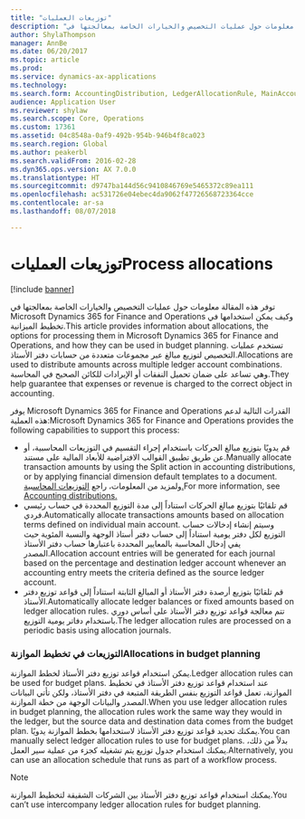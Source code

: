 ```yaml
---
title: "توزيعات العمليات"
description: "توفر هذه المقالة معلومات حول عمليات التخصيص والخيارات الخاصة بمعالجتها في Microsoft Dynamics 365 for Finance and Operations وكيف يمكن استخدامها في تخطيط الميزانية. تستخدم عمليات التخصيص لتوزيع مبالغ عبر مجموعات متعددة من حسابات دفتر الأستاذ. وهي تساعد على ضمان تحميل النفقات أو الإيرادات للكائن الصحيح في المحاسبة."
author: ShylaThompson
manager: AnnBe
ms.date: 06/20/2017
ms.topic: article
ms.prod: 
ms.service: dynamics-ax-applications
ms.technology: 
ms.search.form: AccountingDistribution, LedgerAllocationRule, MainAccount
audience: Application User
ms.reviewer: shylaw
ms.search.scope: Core, Operations
ms.custom: 17361
ms.assetid: 04c8548a-0af9-492b-954b-946b4f8ca023
ms.search.region: Global
ms.author: peakerbl
ms.search.validFrom: 2016-02-28
ms.dyn365.ops.version: AX 7.0.0
ms.translationtype: HT
ms.sourcegitcommit: d9747ba144d56c9410846769e5465372c89ea111
ms.openlocfilehash: ac531726e04ebec4da9062f47726568723364cce
ms.contentlocale: ar-sa
ms.lasthandoff: 08/07/2018

---
```


# <a name="process-allocations"></a><span data-ttu-id="25fb7-105">توزيعات العمليات</span><span class="sxs-lookup"><span data-stu-id="25fb7-105">Process allocations</span></span>

[!include [banner](../includes/banner.md)]

<span data-ttu-id="25fb7-106">توفر هذه المقالة معلومات حول عمليات التخصيص والخيارات الخاصة بمعالجتها في Microsoft Dynamics 365 for Finance and Operations وكيف يمكن استخدامها في تخطيط الميزانية.</span><span class="sxs-lookup"><span data-stu-id="25fb7-106">This article provides information about allocations, the options for processing them in Microsoft Dynamics 365 for Finance and Operations, and how they can be used in budget planning.</span></span> <span data-ttu-id="25fb7-107">تستخدم عمليات التخصيص لتوزيع مبالغ عبر مجموعات متعددة من حسابات دفتر الأستاذ.</span><span class="sxs-lookup"><span data-stu-id="25fb7-107">Allocations are used to distribute amounts across multiple ledger account combinations.</span></span> <span data-ttu-id="25fb7-108">وهي تساعد على ضمان تحميل النفقات أو الإيرادات للكائن الصحيح في المحاسبة.</span><span class="sxs-lookup"><span data-stu-id="25fb7-108">They help guarantee that expenses or revenue is charged to the correct object in accounting.</span></span>

<span data-ttu-id="25fb7-109">يوفر Microsoft Dynamics 365 for Finance and Operations القدرات التالية لدعم هذه العملية:</span><span class="sxs-lookup"><span data-stu-id="25fb7-109">Microsoft Dynamics 365 for Finance and Operations provides the following capabilities to support this process:</span></span>

-   <span data-ttu-id="25fb7-110">قم يدويًا بتوزيع مبالغ الحركات باستخدام إجراء التقسيم في التوزيعات المحاسبية، أو عن طريق تطبيق القوالب الافتراضية للأبعاد المالية على مستند.</span><span class="sxs-lookup"><span data-stu-id="25fb7-110">Manually allocate transaction amounts by using the Split action in accounting distributions, or by applying financial dimension default templates to a document.</span></span> <span data-ttu-id="25fb7-111">ولمزيد من المعلومات، راجع [التوزيعات المحاسبية.](../accounts-payable/accounting-distributions.md)</span><span class="sxs-lookup"><span data-stu-id="25fb7-111">For more information, see [Accounting distributions.](../accounts-payable/accounting-distributions.md)</span></span>
-   <span data-ttu-id="25fb7-112">قم تلقائيًا بتوزيع مبالغ الحركات استناداً إلى مدة التوزيع المحددة في حساب رئيسي فردي.</span><span class="sxs-lookup"><span data-stu-id="25fb7-112">Automatically allocate transactions amounts based on allocation terms defined on individual main account.</span></span> <span data-ttu-id="25fb7-113">وسيتم إنشاء إدخالات حساب التوزيع لكل دفتر يومية استناداً إلى حساب دفتر أستاذ الوجهة والنسبة المئوية حيث يفي إدخال المحاسبة بالمعايير المحددة باعتبارها حساب دفتر الأستاذ المصدر.</span><span class="sxs-lookup"><span data-stu-id="25fb7-113">Allocation account entries will be generated for each journal based on the percentage and destination ledger account whenever an accounting entry meets the criteria defined as the source ledger account.</span></span>
-   <span data-ttu-id="25fb7-114">قم تلقائيًا بتوزيع أرصدة دفتر الأستاذ أو المبالغ الثابتة استناداً إلى قواعد توزيع دفتر الأستاذ.</span><span class="sxs-lookup"><span data-stu-id="25fb7-114">Automatically allocate ledger balances or fixed amounts based on ledger allocation rules.</span></span> <span data-ttu-id="25fb7-115">تتم معالجة قواعد توزيع دفتر الأستاذ على أساس دوري باستخدام دفاتر يومية التوزيع.</span><span class="sxs-lookup"><span data-stu-id="25fb7-115">The ledger allocation rules are processed on a periodic basis using allocation journals.</span></span> 

###  <a name="allocations-in-budget-planning"></a><span data-ttu-id="25fb7-116">التوزيعات في تخطيط الموازنة</span><span class="sxs-lookup"><span data-stu-id="25fb7-116">Allocations in budget planning</span></span>

<span data-ttu-id="25fb7-117">يمكن استخدام قواعد توزيع دفتر الأستاذ لخطط الموازنة.</span><span class="sxs-lookup"><span data-stu-id="25fb7-117">Ledger allocation rules can be used for budget plans.</span></span> <span data-ttu-id="25fb7-118">عند استخدام قواعد توزيع دفتر الأستاذ في تخطيط الموازنة، تعمل قواعد التوزيع بنفس الطريقة المتبعة في دفتر الأستاذ، ولكن تأتي البيانات المصدر والبيانات الوجهة من خطة الموازنة.</span><span class="sxs-lookup"><span data-stu-id="25fb7-118">When you use ledger allocation rules in budget planning, the allocation rules work the same way they would in the ledger, but the source data and destination data comes from the budget plan.</span></span> <span data-ttu-id="25fb7-119">يمكنك تحديد قواعد توزيع دفتر الأستاذ لاستخدامها بخطط الموازنة يدويًا.</span><span class="sxs-lookup"><span data-stu-id="25fb7-119">You can manually select ledger allocation rules to use for budget plans.</span></span> <span data-ttu-id="25fb7-120">بدلاً من ذلك، يمكنك استخدام جدول توزيع يتم تشغيله كجزء من عملية سير العمل.</span><span class="sxs-lookup"><span data-stu-id="25fb7-120">Alternatively, you can use an allocation schedule that runs as part of a workflow process.</span></span>

> [!NOTE]
> <span data-ttu-id="25fb7-121">يمكنك استخدام قواعد توزيع دفتر الأستاذ بين الشركات الشقيقة لتخطيط الموازنة.</span><span class="sxs-lookup"><span data-stu-id="25fb7-121">You can’t use intercompany ledger allocation rules for budget planning.</span></span>






